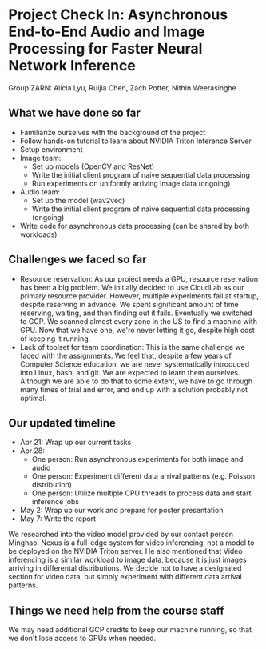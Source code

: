 # Project Check In: Asynchronous End-to-End Audio and Image Processing for Faster Neural Network Inference

Group ZARN: Alicia Lyu, Ruijia Chen, Zach Potter, Nithin Weerasinghe

## What we have done so far

- Familiarize ourselves with the background of the project
- Follow hands-on tutorial to learn about NVIDIA Triton Inference Server
- Setup environment
- Image team: 
  - Set up models (OpenCV and ResNet)
  - Write the initial client program of naive sequential data processing
  - Run experiments on uniformly arriving image data (ongoing)
- Audio team:
  - Set up the model (wav2vec)
  - Write the initial client program of naive sequential data processing (ongoing)
- Write code for asynchronous data processing (can be shared by both workloads)

## Challenges we faced so far

- Resource reservation: As our project needs a GPU, resource reservation has been a big problem. We initially decided to use CloudLab as our primary resource provider. However, multiple experiments fail at startup, despite reserving in advance. We spent significant amount of time reserving, waiting, and then finding out it fails. Eventually we switched to GCP. We scanned almost every zone in the US to find a machine with GPU. Now that we have one, we're never letting it go, despite high cost of keeping it running.
- Lack of toolset for team coordination: This is the same challenge we faced with the assignments. We feel that, despite a few years of Computer Science education, we are never systematically introduced into Linux, bash, and git. We are expected to learn them ourselves. Although we are able to do that to some extent, we have to go through many times of trial and error, and end up with a solution probably not optimal.

## Our updated timeline

- Apr 21: Wrap up our current tasks
- Apr 28: 
  - One person: Run asynchronous experiments for both image and audio
  - One person: Experiment different data arrival patterns (e.g. Poisson distribution)
  - One person: Utilize multiple CPU threads to process data and start inference jobs
- May 2: Wrap up our work and prepare for poster presentation
- May 7: Write the report

We researched into the video model provided by our contact person Minghao. Nexus is a full-edge system for video inferencing, not a model to be deployed on the NVIDIA Triton server. He also mentioned that Video inferencing is a similar workload to image data, because it is just images arriving in differental distributions. We decide not to have a designated section for video data, but simply experiment with different data arrival patterns.

## Things we need help from the course staff

We may need additional GCP credits to keep our machine running, so that we don't lose access to GPUs when needed.